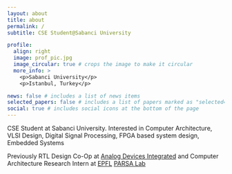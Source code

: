```yaml
---
layout: about
title: about
permalink: /
subtitle: CSE Student@Sabanci University

profile:
  align: right
  image: prof_pic.jpg
  image_circular: true # crops the image to make it circular
  more_info: >
    <p>Sabanci University</p>
    <p>Istanbul, Turkey</p>

news: false # includes a list of news items
selected_papers: false # includes a list of papers marked as "selected={true}"
social: true # includes social icons at the bottom of the page
---
```


CSE Student at Sabanci University. Interested in Computer Architecture, VLSI Design, Digital Signal Processing, FPGA based system design, Embedded Systems

Previously RTL Design Co-Op at [Analog Devices Integrated](https://www.analog.com) and Computer Architecture Research Intern at [EPFL](https://www.epfl.ch/en/) [PARSA Lab](https://parsa.epfl.ch/)
